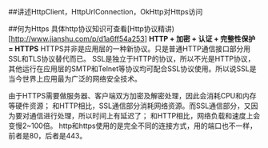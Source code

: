 ##讲述HttpClient，HttpUrlConnection，OkHttp对Https访问


##何为Https
具体http协议知识可查看[Http协议精讲)[http://www.jianshu.com/p/d1a6ff54a253]
**HTTP + 加密 + 认证 + 完整性保护 = HTTPS**
HTTPS并非是应用层的一种新协议。只是普通HTTP通信接口部分用SSL和TLS协议替代而已。
SSL是独立于HTTP的协议，所以不光是HTTP协议，其他运行在应用层的SMTP和Telnet等协议均可配合SSL协议使用。所以说SSL是当今世界上应用最为广泛的网络安全技术。

由于HTTPS需要做服务器、客户端双方加密及解密处理，因此会消耗CPU和内存等硬件资源；
和HTTP相比，SSL通信部分消耗网络资源。而SSL通信部分，又因为要对通信进行处理，所以时间上有延迟了；
和HTTP相比，网络负载和速度上会变慢2~100倍。
http和https使用的是完全不同的连接方式，用的端口也不一样，前者是80，后者是443。

